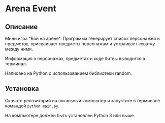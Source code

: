 # Arena Event
## Описание
Мини игра "Бой на арене". Программа генерирует список персонажей и предметов, присваивает предметы персонажам и устраивает схватку между ними.

Информация о персонажах, предметах и ходе битвы выводится в терминал.

Написано на Python с использованием библиотеки random.
## Установка
Скачате репозиторий на локальный компьютер и запустите в терминале командой `python main.py`.

На компьютере должен быть установлен Python 3 или выше.
